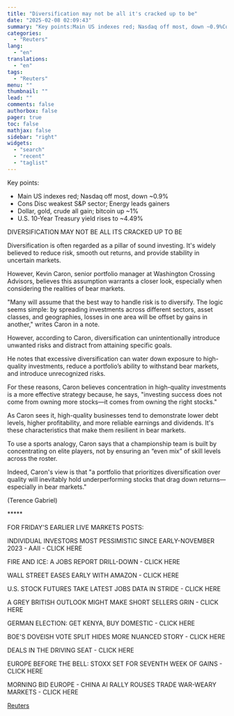 ```yaml
---
title: "Diversification may not be all it's cracked up to be"
date: "2025-02-08 02:09:43"
summary: "Key points:Main US indexes red; Nasdaq off most, down ~0.9%Cons Disc weakest S&amp;P sector; Energy leads gainersDollar, gold, crude all gain; bitcoin up ~1%U.S. 10-Year Treasury yield rises to ~4.49%DIVERSIFICATION MAY NOT BE ALL ITS CRACKED UP TO BEDiversification is often regarded as a pillar of sound investing. It's widely..."
categories:
  - "Reuters"
lang:
  - "en"
translations:
  - "en"
tags:
  - "Reuters"
menu: ""
thumbnail: ""
lead: ""
comments: false
authorbox: false
pager: true
toc: false
mathjax: false
sidebar: "right"
widgets:
  - "search"
  - "recent"
  - "taglist"
---
```


Key points:

* Main US indexes red; Nasdaq off most, down ~0.9%
* Cons Disc weakest S&P sector; Energy leads gainers
* Dollar, gold, crude all gain; bitcoin up ~1%
* U.S. 10-Year Treasury yield rises to ~4.49%

DIVERSIFICATION MAY NOT BE ALL ITS CRACKED UP TO BE

Diversification is often regarded as a pillar of sound investing. It's widely believed to reduce risk, smooth out returns, and provide stability in uncertain markets.

However, Kevin Caron, senior portfolio manager at Washington Crossing Advisors, believes this assumption warrants a closer look, especially when considering the realities of bear markets.

"Many will assume that the best way to handle risk is to diversify. The logic seems simple: by spreading investments across different sectors, asset classes, and geographies, losses in one area will be offset by gains in another," writes Caron in a note.

However, according to Caron, diversification can unintentionally introduce unwanted risks and distract from attaining specific goals.

He notes that excessive diversification can water down exposure to high-quality investments, reduce a portfolio’s ability to withstand bear markets, and introduce unrecognized risks.

For these reasons, Caron believes concentration in high-quality investments is a more effective strategy because, he says, "investing success does not come from owning more stocks—it comes from owning the right stocks."

As Caron sees it, high-quality businesses tend to demonstrate lower debt levels, higher profitability, and more reliable earnings and dividends. It's these characteristics that make them resilient in bear markets.

To use a sports analogy, Caron says that a championship team is built by concentrating on elite players, not by ensuring an “even mix” of skill levels across the roster.

Indeed, Caron's view is that "a portfolio that prioritizes diversification over quality will inevitably hold underperforming stocks that drag down returns—especially in bear markets."

(Terence Gabriel)

\*\*\*\*\*

FOR FRIDAY'S EARLIER LIVE MARKETS POSTS:

INDIVIDUAL INVESTORS MOST PESSIMISTIC SINCE EARLY-NOVEMBER 2023 - AAII - CLICK HERE

FIRE AND ICE: A JOBS REPORT DRILL-DOWN - CLICK HERE

WALL STREET EASES EARLY WITH AMAZON - CLICK HERE

U.S. STOCK FUTURES TAKE LATEST JOBS DATA IN STRIDE - CLICK HERE

A GREY BRITISH OUTLOOK MIGHT MAKE SHORT SELLERS GRIN - CLICK HERE

GERMAN ELECTION: GET KENYA, BUY DOMESTIC - CLICK HERE

BOE'S DOVEISH VOTE SPLIT HIDES MORE NUANCED STORY - CLICK HERE

DEALS IN THE DRIVING SEAT - CLICK HERE

EUROPE BEFORE THE BELL: STOXX SET FOR SEVENTH WEEK OF GAINS - CLICK HERE

MORNING BID EUROPE - CHINA AI RALLY ROUSES TRADE WAR-WEARY MARKETS - CLICK HERE

[Reuters](https://www.tradingview.com/news/reuters.com,2025:newsml_L1N3OY0U7:0-diversification-may-not-be-all-it-s-cracked-up-to-be/)
